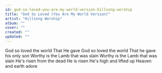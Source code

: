 ```yaml
---
id: god-so-loved-you-are-my-world-version-hillsong-worship
title: "God So Loved (You Are My World Version)"
artist: "Hillsong Worship"
album: ""
cover: ""
created: ""
updated: ""
---
```


God so loved the world
That He gave
God so loved the world
That he gave his only son
Worthy is the Lamb that was slain
Worthy is the Lamb that was slain
He's risen from the dead
He is risen
He's high and lifted up
Heaven and earth adore
